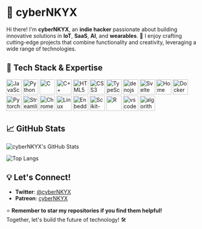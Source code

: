# 👾 cyberNKYX

Hi there! I'm **cyberNKYX**, an **indie hacker** passionate about building innovative solutions in **IoT**, **SaaS**, **AI**, and **wearables**. 🚀 I enjoy crafting cutting-edge projects that combine functionality and creativity, leveraging a wide range of technologies.


## 🔧 Tech Stack & Expertise

<div>
  <img src="https://cdn.jsdelivr.net/gh/devicons/devicon/icons/javascript/javascript-original.svg" width="40" height="40" alt="JavaScript" title="JavaScript" />
  <img src="https://cdn.jsdelivr.net/gh/devicons/devicon/icons/python/python-original.svg" width="40" height="40" alt="Python" title="Python" />
  <img src="https://cdn.jsdelivr.net/gh/devicons/devicon/icons/c/c-original.svg" width="40" height="40" alt="C" title="C" />
  <img src="https://cdn.jsdelivr.net/gh/devicons/devicon/icons/cplusplus/cplusplus-original.svg" width="40" height="40" alt="C++" title="C++" />
  <img src="https://cdn.jsdelivr.net/gh/devicons/devicon/icons/html5/html5-original.svg" width="40" height="40" alt="HTML5" title="HTML5" />
  <img src="https://cdn.jsdelivr.net/gh/devicons/devicon/icons/css3/css3-original.svg" width="40" height="40" alt="CSS3" title="CSS3" />
  <img src="https://cdn.jsdelivr.net/gh/devicons/devicon/icons/typescript/typescript-original.svg" width="40" height="40" alt="TypeScript" title="TypeScript" />
  <img src="https://cdn.jsdelivr.net/gh/devicons/devicon/icons/denojs/denojs-original.svg" width="40" height="40" alt="denojs" title="deno" />
  <img src="https://cdn.jsdelivr.net/gh/devicons/devicon/icons/svelte/svelte-original.svg" width="40" height="40" alt="Svelte" title="svelte" />
  <img src="https://img.icons8.com/fluency/48/000000/home-automation.png" width="40" height="40" alt="Home Assistant" title="Home assistant" />
  <img src="https://cdn.jsdelivr.net/gh/devicons/devicon/icons/docker/docker-original.svg" width="40" height="40" alt="Docker" title="Docker" />
  <img src="https://cdn.jsdelivr.net/gh/devicons/devicon@latest/icons/pytorch/pytorch-original.svg" width="40" height="40" alt="Pytorch" title="Pytorch" />
  <img src="https://cdn.jsdelivr.net/gh/devicons/devicon@latest/icons/streamlit/streamlit-original.svg" width="40" height="40" alt="Streamlit" title="Streamlit" />
  <img src="https://cdn.jsdelivr.net/gh/devicons/devicon@latest/icons/chrome/chrome-original.svg" width="40" height="40" alt="Chrome" title="Chrome" />
  <img src="https://cdn.jsdelivr.net/gh/devicons/devicon@latest/icons/linux/linux-original.svg" width="40" height="40" alt="Linux" title="Linux" />
  <img src="https://cdn.jsdelivr.net/gh/devicons/devicon@latest/icons/embeddedc/embeddedc-original.svg" width="40" height="40" alt="EnbeddedC" title="EnbeddedC" />
  <img src="https://cdn.jsdelivr.net/gh/devicons/devicon@latest/icons/scikitlearn/scikitlearn-original.svg" width="40" height="40" alt="Scikit-learn" title="Scikit-learn" />
  <img src="https://cdn.jsdelivr.net/gh/devicons/devicon@latest/icons/r/r-original.svg" width="40" height="40" alt="R" title="R" />
  <img src="https://cdn.jsdelivr.net/gh/devicons/devicon@latest/icons/vscode/vscode-original.svg" width="40" height="40" alt="vscode" title="vscode" />
  <img src="https://cdn.jsdelivr.net/gh/devicons/devicon@latest/icons/thealgorithms/thealgorithms-original.svg" width="40" height="40" alt="algorithms" title="algorithms" />
</div>


## 📈 GitHub Stats

![cyberNKYX's GitHub Stats](https://github-readme-stats.vercel.app/api?username=cyberNKYX&show_icons=true&theme=radical)

![Top Langs](https://github-readme-stats.vercel.app/api/top-langs/?username=cyberNKYX&layout=compact&theme=radical)


## 💡 Let's Connect!
- **Twitter**: [@cyberNKYX](https://x.com/cyberNKYX)
- **Patreon**: [cyberNKYX](https://www.patreon.com/cyberNKYX)

⭐ **Remember to star my repositories if you find them helpful!**  
Together, let's build the future of technology! 🛠️
